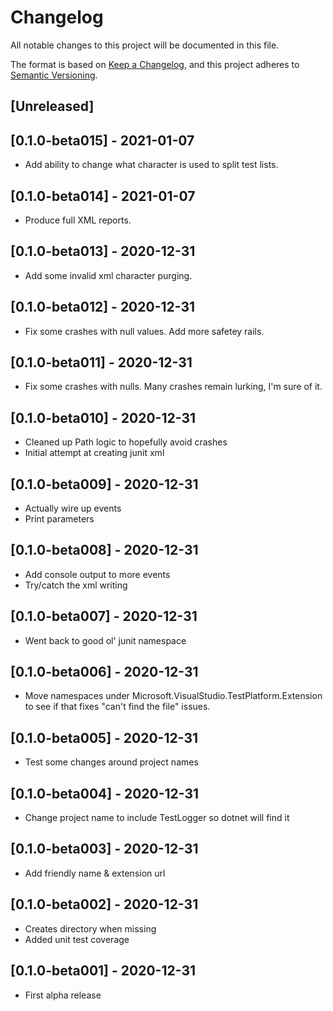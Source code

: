 # Changelog
All notable changes to this project will be documented in this file.

The format is based on [Keep a Changelog](https://keepachangelog.com/en/1.0.0/),
and this project adheres to [Semantic Versioning](https://semver.org/spec/v2.0.0.html).

## [Unreleased]

## [0.1.0-beta015] - 2021-01-07
* Add ability to change what character is used to split test lists.

## [0.1.0-beta014] - 2021-01-07
* Produce full XML reports.

## [0.1.0-beta013] - 2020-12-31
* Add some invalid xml character purging.

## [0.1.0-beta012] - 2020-12-31
* Fix some crashes with null values. Add more safetey rails.

## [0.1.0-beta011] - 2020-12-31
* Fix some crashes with nulls. Many crashes remain lurking, I'm sure of it.

## [0.1.0-beta010] - 2020-12-31
* Cleaned up Path logic to hopefully avoid crashes
* Initial attempt at creating junit xml

## [0.1.0-beta009] - 2020-12-31
* Actually wire up events
* Print parameters

## [0.1.0-beta008] - 2020-12-31
* Add console output to more events
* Try/catch the xml writing

## [0.1.0-beta007] - 2020-12-31
* Went back to good ol' junit namespace

## [0.1.0-beta006] - 2020-12-31
* Move namespaces under Microsoft.VisualStudio.TestPlatform.Extension to see if that fixes "can't find the file" issues.

## [0.1.0-beta005] - 2020-12-31
* Test some changes around project names

## [0.1.0-beta004] - 2020-12-31
* Change project name to include TestLogger so dotnet will find it

## [0.1.0-beta003] - 2020-12-31
* Add friendly name & extension url

## [0.1.0-beta002] - 2020-12-31
* Creates directory when missing
* Added unit test coverage

## [0.1.0-beta001] - 2020-12-31
* First alpha release
